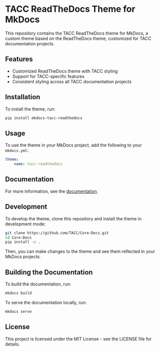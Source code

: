 # TACC ReadTheDocs Theme for MkDocs

This repository contains the TACC ReadTheDocs theme for MkDocs, a custom theme based on the ReadTheDocs theme, customized for TACC documentation projects.

## Features

- Customized ReadTheDocs theme with TACC styling
- Support for TACC-specific features
- Consistent styling across all TACC documentation projects

## Installation

To install the theme, run:

```bash
pip install mkdocs-tacc-readthedocs
```

## Usage

To use the theme in your MkDocs project, add the following to your `mkdocs.yml`:

```yaml
theme:
    name: tacc-readthedocs
```

## Documentation

For more information, see the [documentation](https://tacc.github.io/Core-Docs/).

## Development

To develop the theme, clone this repository and install the theme in development mode:

```bash
git clone https://github.com/TACC/Core-Docs.git
cd Core-Docs
pip install -e .
```

Then, you can make changes to the theme and see them reflected in your MkDocs projects.

## Building the Documentation

To build the documentation, run:

```bash
mkdocs build
```

To serve the documentation locally, run:

```bash
mkdocs serve
```

## License

This project is licensed under the MIT License - see the LICENSE file for details.
